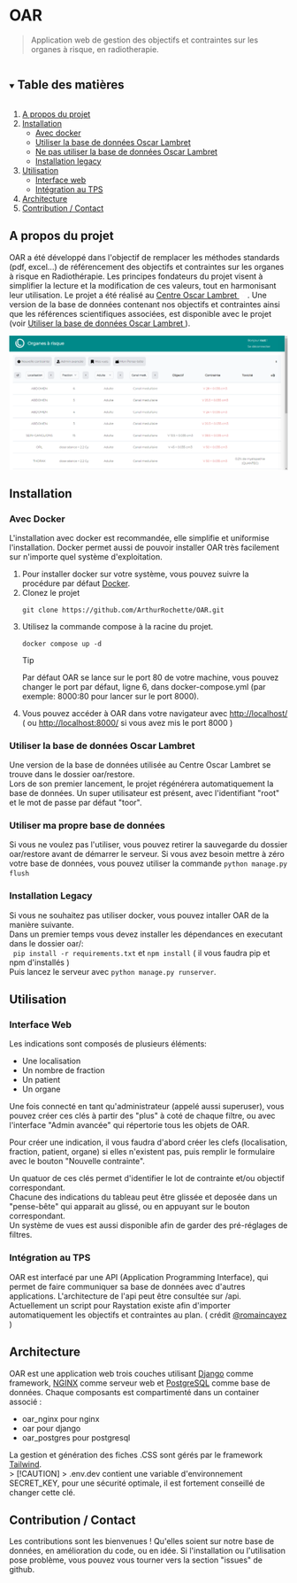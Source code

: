 # OAR
> Application web de gestion des objectifs et contraintes sur les organes à risque, en radiotherapie.


<!-- TABLE DES MATIÈRES -->
<details open="open">
  <summary><h2 style="display: inline-block">Table des matières</h2></summary>
  <ol>
    <li>
      <a href="#a-propos-du-projet">A propos du projet</a>
    </li>
    <li>
      <a href="#installation">Installation</a>
      <ul>
        <li><a href="#avec-docker">Avec docker</a></li>
        <li><a href="#utiliser-la-base-de-données-oscar-lambret">Utiliser la base de données Oscar Lambret</a></li>
        <li><a href="#utiliser-ma-propre-base-de-données">Ne pas utiliser la base de données Oscar Lambret</a></li>
        <li><a href="#installation-legacy">Installation legacy</a></li>
      </ul>
    </li>
    <li><a href="#utilisation">Utilisation</a>
      <ul>
        <li><a href="#interface-web">Interface web</a></li>
        <li>
          <a href="#intégration-au-tps">Intégration au TPS</a>
        </li>
      </ul>
    </li>
    <li><a href="#architecture">Architecture</a></li>
    <li><a href="#contribution--contact">Contribution / Contact</a></li>
  </ol>
</details>


## A propos du projet
OAR a été développé dans l'objectif de remplacer les méthodes standards (pdf, excel...) de référencement des objectifs et contraintes sur les organes à risque en Radiothérapie. Les principes fondateurs du projet visent à simplifier la lecture et la modification de ces valeurs, tout en harmonisant leur utilisation. Le projet a été réalisé au  <a href="https://www.centreoscarlambret.fr/">Centre Oscar Lambret <img src="oar/oar/static/ol_hover.png" width="15px"></a>. Une version de la base de données contenant nos objectifs et contraintes ainsi que les références scientifiques associées, est disponible avec le projet (voir <a href="#utiliser-la-base-de-données-oscar-lambret">Utiliser la base de données Oscar Lambret </a>).

<div style="display: flex; justify-content: center;">
    <img src="docs/index_exemple.png" width="1000px">
</div>

## Installation
### Avec Docker
L'installation avec docker est recommandée, elle simplifie et uniformise l'installation. Docker permet aussi de pouvoir installer OAR très facilement sur n'importe quel système d'exploitation.
<br>
<ol>
<li>
Pour installer docker sur votre système, vous pouvez suivre la procédure par défaut <a href="https://www.docker.com/"> Docker</a>.
</li>
<li>
Clonez le projet
</li>

```
git clone https://github.com/ArthurRochette/OAR.git
```

<li>
Utilisez la commande compose à la racine du projet.
</li>

```
docker compose up -d 
```

> [!TIP]
> Par défaut OAR se lance sur le port 80 de votre machine, vous pouvez changer le port par défaut, ligne 6, dans docker-compose.yml (par exemple: 8000:80 pour lancer sur le port 8000).

<li>
Vous pouvez accéder à OAR dans votre navigateur avec <a href="http://localhost/">http://localhost/</a> ( ou  <a href="http://localhost:8000/">http://localhost:8000/</a> si vous avez mis le port 8000 )
</li>
</ol>


### Utiliser la base de données Oscar Lambret
Une version de la base de données utilisée au Centre Oscar Lambret se trouve dans le dossier oar/restore.<br> Lors de son premier lancement, le projet régénérera automatiquement la base de données. Un super utilisateur est présent, avec l'identifiant "root" et le mot de passe par défaut "toor".

### Utiliser ma propre base de données 
Si vous ne voulez pas l'utiliser, vous pouvez retirer la sauvegarde du dossier oar/restore avant de démarrer le serveur. Si vous avez besoin mettre à zéro votre base de données, vous pouvez utiliser la commande ``` python manage.py flush ```

### Installation Legacy
Si vous ne souhaitez pas utiliser docker, vous pouvez intaller OAR de la manière suivante.<br>
Dans un premier temps vous devez installer les dépendances en executant dans le dossier oar/:<br>
 ``` pip install -r requirements.txt``` et ```npm install``` ( il vous faudra pip et npm d'installés )<br>
Puis lancez le serveur avec ``` python manage.py runserver ```.

## Utilisation
### Interface Web
Les indications sont composés de plusieurs éléments:
<ul>
  <li>
    Une localisation
  </li>
  <li>
    Un nombre de fraction
  </li>
  <li>
  Un patient
  </li>
  <li>
    Un organe
  </li>
</ul>
Une fois connecté en tant qu'administrateur (appelé aussi superuser), vous pouvez créer ces clés à partir des "plus" à coté de chaque filtre,
ou avec l'interface "Admin avancée" qui répertorie tous les objets de OAR.


Pour créer une indication, il vous faudra d'abord créer les clefs (localisation, fraction, patient, organe) si elles n'existent pas, puis remplir le formulaire avec le bouton "Nouvelle contrainte".

Un quatuor de ces clés permet d'identifier le lot de contrainte et/ou objectif correspondant.<br>
Chacune des indications du tableau peut être glissée et deposée dans un "pense-bête" qui apparait au glissé, ou en appuyant sur le bouton correspondant.<br>
Un système de vues est aussi disponible afin de garder des pré-réglages de filtres. 

### Intégration au TPS
OAR est interfacé par une API (Application Programming Interface), qui permet de faire communiquer sa base de données avec d'autres applications. 
L'architecture de l'api peut être consultée sur /api.<br>
Actuellement un script pour Raystation existe afin d'importer automatiquement les objectifs et contraintes au plan. ( crédit <a href="https://github.com/romaincayez">@romaincayez</a> )

## Architecture
OAR est une application web trois couches utilisant <a href="https://www.djangoproject.com/">Django</a> comme framework, <a href="https://nginx.org/en/">NGINX</a> comme serveur web et <a href="https://www.postgresql.org/">PostgreSQL</a> comme base de données. Chaque composants est compartimenté dans un container associé : 
<ul type="">
  <li>oar_nginx pour nginx</li>
  <li>oar pour django</li>
  <li>oar_postgres pour postgresql</li>
</ul>
La gestion et génération des fiches .CSS sont gérés par le framework <a href="https://tailwindcss.com">Tailwind</a>.
<br>
> [!CAUTION]
> .env.dev contient une variable d'environnement SECRET_KEY, pour une sécurité optimale, il est fortement conseillé de changer cette clé.


## Contribution / Contact
Les contributions sont les bienvenues ! Qu'elles soient sur notre base de données, en amélioration du code, ou en idée. Si l'installation ou l'utilisation pose problème, vous pouvez vous tourner vers la section "issues" de github.

